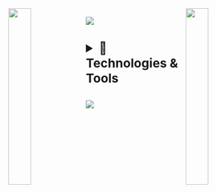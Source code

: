<div>
<img align="left" src="https://user-images.githubusercontent.com/65187002/144930161-2f783401-8d27-4fdf-a2f7-cc0ba32f1f1f.gif" width="30%" style="display:inline;"><img align="right" src="https://user-images.githubusercontent.com/65187002/144930161-2f783401-8d27-4fdf-a2f7-cc0ba32f1f1f.gif" width="30%" style="display:inline;">
<br>
    <img src="https://readme-typing-svg.herokuapp.com/?lines=Hi!++this+is+Oumi;Welcome+to+my+profile!&font=Fira%20Code&color=%23D62F79&center=true&width=280&height=50">
</p>
<br>

</div>





<details>
  <summary style="font-weight: bold; font-size: 1.75em"><span>🧠 Technologies & Tools	</span><span style="font-size: 0.5em; font-style: italic;"></span></summary>

<!-- Technologies Container -->

  <div align="center">
      <p style="margin: 0;">
      <img id="bash-icon" src="https://skillicons.dev/icons?i=bash"  title="Bash">
            <img id="c-icon" src="https://skillicons.dev/icons?i=c"  title="C">
            <img id="cpp-icon" src="https://skillicons.dev/icons?i=cpp"  title="C++">
            <img id="js-icon" src="https://skillicons.dev/icons?i=js"  title="JavaScript">
            <img id="py-icon" src="https://skillicons.dev/icons?i=py"  title="Python">
      </div>
  </p>
    <div align="center">
        <p style="margin: 0;">
          <img src="https://skillicons.dev/icons?i=bootstrap">
            <img id="py-icon" src="https://skillicons.dev/icons?i=tailwind"  title="tailwind">
            <img id="css-icon" src="https://skillicons.dev/icons?i=css"  title="CSS">
            <img id="html-icon" src="https://skillicons.dev/icons?i=html"  title="HTML">
          <img id="react-icon" src="https://skillicons.dev/icons?i=react"  title="React">
          <img id="django-icon" src="https://skillicons.dev/icons?i=django" title="django">
          <img src="https://skillicons.dev/icons?i=flask">
          <img src="https://skillicons.dev/icons?i=nextjs">
        </p>
    </div>

<!-- Data management -->
  <div align="center">
    <img id="mysql-icon" src="https://skillicons.dev/icons?i=mysql"  title="MySQL">
    <img id="mongodb-icon" src="https://skillicons.dev/icons?i=mongodb"  title="MongoDB">
    <img id="postgres-icon" src="https://skillicons.dev/icons?i=postgres" title="PostgreSQL">
    <img id="sqlite-icon" src="https://skillicons.dev/icons?i=sqlite"  title="SQLite">
    <img id="Redis-icon" src="https://skillicons.dev/icons?i=redis"  title="Redis">
    <img src="https://skillicons.dev/icons?i=gcp">
  </div>
<!-- Tools -->
<div align="center">
    <p style="margin: 0;">
    <img src="https://skillicons.dev/icons?i=docker">
      <img src="https://skillicons.dev/icons?i=aws">
      <img src="https://skillicons.dev/icons?i=git">
      <img src="https://skillicons.dev/icons?i=github">
      <img src="https://skillicons.dev/icons?i=gitlab">
      <img src="https://skillicons.dev/icons?i=vscode">
      <img src="https://skillicons.dev/icons?i=nginx">
    </p>
</div>

</details>


##
<!-- <p align="center"> 
  Visitor count<br>
  <img src="https://profile-counter.glitch.me/oumiiii/count.svg" />
</p> -->

![](https://komarev.com/ghpvc/?username=oumaima-aarabe&color=blue&label=Visitors+count)










